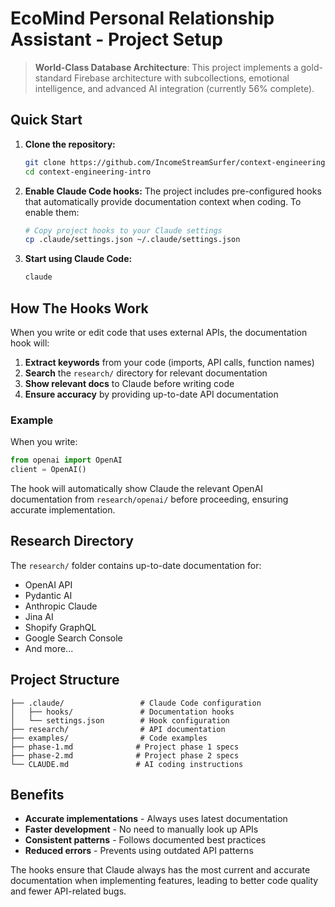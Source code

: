 # EcoMind Personal Relationship Assistant - Project Setup

> **World-Class Database Architecture**: This project implements a gold-standard Firebase architecture with subcollections, emotional intelligence, and advanced AI integration (currently 56% complete).

## Quick Start

1. **Clone the repository:**
   ```bash
   git clone https://github.com/IncomeStreamSurfer/context-engineering-intro.git
   cd context-engineering-intro
   ```

2. **Enable Claude Code hooks:**
   The project includes pre-configured hooks that automatically provide documentation context when coding. To enable them:
   
   ```bash
   # Copy project hooks to your Claude settings
   cp .claude/settings.json ~/.claude/settings.json
   ```

3. **Start using Claude Code:**
   ```bash
   claude
   ```

## How The Hooks Work

When you write or edit code that uses external APIs, the documentation hook will:

1. **Extract keywords** from your code (imports, API calls, function names)
2. **Search** the `research/` directory for relevant documentation
3. **Show relevant docs** to Claude before writing code
4. **Ensure accuracy** by providing up-to-date API documentation

### Example

When you write:
```python
from openai import OpenAI
client = OpenAI()
```

The hook will automatically show Claude the relevant OpenAI documentation from `research/openai/` before proceeding, ensuring accurate implementation.

## Research Directory

The `research/` folder contains up-to-date documentation for:
- OpenAI API
- Pydantic AI
- Anthropic Claude
- Jina AI
- Shopify GraphQL
- Google Search Console
- And more...

## Project Structure

```
├── .claude/                 # Claude Code configuration
│   ├── hooks/               # Documentation hooks
│   └── settings.json        # Hook configuration
├── research/                # API documentation
├── examples/                # Code examples
├── phase-1.md              # Project phase 1 specs
├── phase-2.md              # Project phase 2 specs
└── CLAUDE.md               # AI coding instructions
```

## Benefits

- **Accurate implementations** - Always uses latest documentation
- **Faster development** - No need to manually look up APIs
- **Consistent patterns** - Follows documented best practices
- **Reduced errors** - Prevents using outdated API patterns

The hooks ensure that Claude always has the most current and accurate documentation when implementing features, leading to better code quality and fewer API-related bugs.